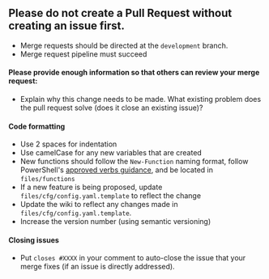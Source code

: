## Please do not create a Pull Request without creating an issue first.
- Merge requests should be directed at the `development` branch.
- Merge request pipeline must succeed
#### **Please provide enough information so that others can review your merge request**:

- Explain why this change needs to be made. What existing problem does the pull request solve (does it close an existing issue)?

#### **Code formatting**

- Use 2 spaces for indentation
- Use camelCase for any new variables that are created
- New functions should follow the `New-Function` naming format, follow PowerShell's [approved verbs guidance](https://docs.microsoft.com/en-us/powershell/scripting/developer/cmdlet/approved-verbs-for-windows-powershell-commands?view=powershell-7.1), and be located in `files/functions`
- If a new feature is being proposed, update `files/cfg/config.yaml.template` to reflect the change
- Update the wiki to reflect any changes made in `files/cfg/config.yaml.template`.
- Increase the version number (using semantic versioning) 

#### **Closing issues**

- Put `closes #XXXX` in your comment to auto-close the issue that your merge fixes (if an issue is directly addressed).